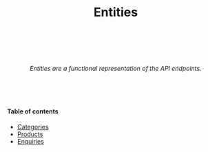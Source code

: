 <h1 align="center">
  <br />
  <br />
  Entities
  <br />
  <br />
  <br />
</h1>

<h6 align="center">
  <br />
  Entities are a functional representation of the API endpoints.
  <br />
  <br />
  <br />
  <br />
</h6>

#### Table of contents

* [Categories](./entities/categories.md)
* [Products](./entities/products.md)
* [Enquiries](./entities/enquiries.md)
